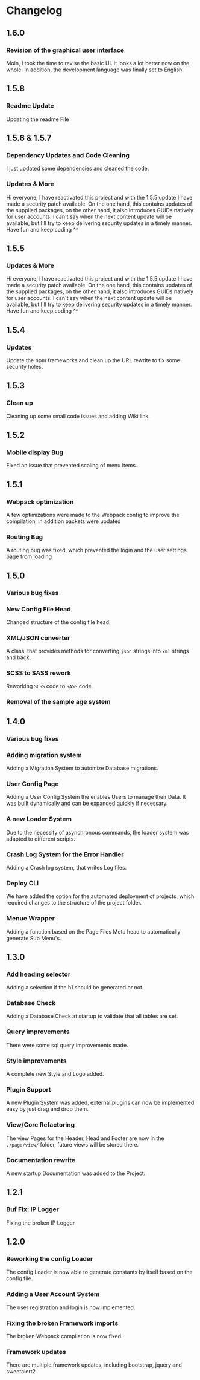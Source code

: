 # Changelog

## 1.6.0

### Revision of the graphical user interface

Moin, I took the time to revise the basic UI. It looks a lot better now on the whole. In addition, the development language was finally set to English.

## 1.5.8

### Readme Update

Updating the readme File

## 1.5.6 & 1.5.7

### Dependency Updates and Code Cleaning

I just updated some dependencies and cleaned the code.

### Updates & More

Hi everyone, I have reactivated this project and with the 1.5.5 update I have made a security patch available. On the one hand, this contains updates of the supplied packages, on the other hand, it also introduces GUIDs natively for user accounts. I can't say when the next content update will be available, but I'll try to keep delivering security updates in a timely manner. Have fun and keep coding ^^

## 1.5.5

### Updates & More

Hi everyone, I have reactivated this project and with the 1.5.5 update I have made a security patch available. On the one hand, this contains updates of the supplied packages, on the other hand, it also introduces GUIDs natively for user accounts. I can't say when the next content update will be available, but I'll try to keep delivering security updates in a timely manner. Have fun and keep coding ^^

## 1.5.4

### Updates

Update the npm frameworks and clean up the URL rewrite to fix some security holes.

## 1.5.3

### Clean up

Cleaning up some small code issues and adding Wiki link.

## 1.5.2

### Mobile display Bug

Fixed an issue that prevented scaling of menu items.

## 1.5.1

### Webpack optimization

A few optimizations were made to the Webpack config to improve the compilation, in addition packets were updated

### Routing Bug

A routing bug was fixed, which prevented the login and the user settings page from loading


## 1.5.0

### Various bug fixes

### New Config File Head
Changed structure of the config file head.

### XML/JSON converter
A class, that provides methods for
converting `json` strings into `xml` strings and back.

### SCSS to SASS rework
Reworking `SCSS` code to `SASS` code.

### Removal of the sample age system


## 1.4.0

### Various bug fixes

### Adding migration system
Adding a Migration System to automize Database migrations.

### User Config Page
Adding a User Config System the enables Users to manage their Data.
It was built dynamically and can be expanded quickly if necessary.

### A new Loader System
Due to the necessity of asynchronous commands, the loader system was adapted to different scripts.

### Crash Log System for the Error Handler
Adding a Crash log system, that writes Log files.

### Deploy CLI
We have added the option for the automated deployment of projects, which required changes to the structure of the project folder.

### Menue Wrapper
Adding a function based on the Page Files Meta head to automatically generate Sub Menu's.


## 1.3.0

### Add heading selector
Adding a selection if the h1 should be generated or not.

### Database Check
Adding a Database Check at startup to validate that all tables are set.

### Query improvements
There were some sql query improvements made.

### Style improvements
A complete new Style and Logo added.

### Plugin Support
A new Plugin System was added, external plugins can now be implemented easy by just drag and drop them.

### View/Core Refactoring
The view Pages for the Header, Head and Footer are now in the ```./page/view/``` folder, future views will be stored there.

### Documentation rewrite
A new startup Documentation was added to the Project.

## 1.2.1

### Buf Fix: IP Logger
Fixing the broken IP Logger

## 1.2.0

### Reworking the config Loader
The config Loader is now able to generate constants by itself based on the config file.

### Adding a User Account System
The user registration and login is now implemented.

### Fixing the broken Framework imports
The broken Webpack compilation is now fixed.

### Framework updates
There are multiple framework updates,
including bootstrap, jquery and sweetalert2
